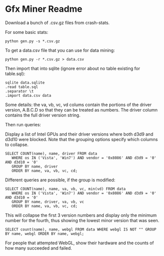 Gfx Miner Readme
================

Download a bunch of .csv.gz files from crash-stats.

For some basic stats:

    python gen.py -s *.csv.gz

To get a data.csv file that you can use for data mining:

    python gen.py -r *.csv.gz > data.csv

Then import that into sqlite (ignore error about no table existing for table.sql):

    sqlite data.sqlite
    .read table.sql
    .separator \t
    .import data.csv data

Some details: the va, vb, vc, vd colums contain the portions of the driver version,
A.B.C.D so that they can be treated as numbers.  The driver column contains the
full driver version string.

Then run queries:

Display a list of Intel GPUs and their driver versions where both d3d9 and d3d10 were blocked.  Note that the grouping options specify which columns to collapse.

    SELECT COUNT(name), name, driver FROM data
       WHERE os IN ('Vista', 'Win7') AND vendor = '0x8086' AND d3d9 = '0' AND d3d10 = '0'
       GROUP BY name, driver
       ORDER BY name, va, vb, vc, cd;

Different queries are possible, if the group is modified:

    SELECT COUNT(name), name, va, vb, vc, min(vd) FROM data
       WHERE os IN ('Vista', 'Win7') AND vendor = '0x8086' AND d3d9 = '0' AND d3d10 = '0'
       GROUP BY name, driver, va, vb, vc
       ORDER BY name, va, vb, vc, cd;

This will collapse the first 3 version numbers and display only the minimum number for the fourth, thus showing the lowest minor version that was seen.

    SELECT count(name), name, webgl FROM data WHERE webgl IS NOT "" GROUP BY name, webgl ORDER BY name, webgl;

For people that attempted WebGL, show their hardware and the counts of how many succeeded and failed.


